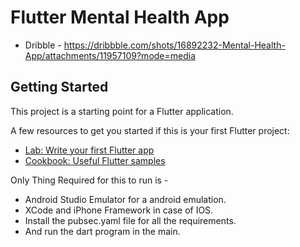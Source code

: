 # Flutter Mental Health App

- Dribble - https://dribbble.com/shots/16892232-Mental-Health-App/attachments/11957109?mode=media


## Getting Started

This project is a starting point for a Flutter application.

A few resources to get you started if this is your first Flutter project:

- [Lab: Write your first Flutter app](https://flutter.dev/docs/get-started/codelab)
- [Cookbook: Useful Flutter samples](https://flutter.dev/docs/cookbook)

Only Thing Required for this to run is - 

- Android Studio Emulator for a android emulation.
- XCode and iPhone Framework in case of IOS.
- Install the pubsec.yaml file for all the requirements.
- And run the dart program in the main.

